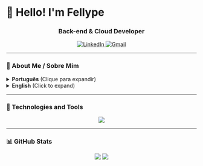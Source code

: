# 👋 Hello! I'm Fellype

<h3 align="center"> Back-end & Cloud Developer</h3>

<p align="center">
  <a href="https://www.linkedin.com/in/fellype-augusto-1b145326b/" target="_blank">
    <img src="https://img.shields.io/badge/LinkedIn-0A66C2?style=for-the-badge&logo=linkedin&logoColor=white" alt="LinkedIn"/>
  </a>
  <a href="mailto:fellypeaugusto04@gmail.com" target="_blank">
    <img src="https://img.shields.io/badge/Gmail-D14836?style=for-the-badge&logo=gmail&logoColor=white" alt="Gmail"/>
  </a>
</p>


---

### 📖 About Me / Sobre Mim

<details>
  <summary><strong>Português</strong> (Clique para expandir)</summary>
  <br>
  Sou um estudante de <strong>Ciência da Computação</strong> e apaixonado por desenvolvimento de software. Busco construir uma carreira sólida com <strong>Java</strong> e tecnologias de <strong>Cloud Computing</strong>, sempre com foco em <strong>sistemas robustos e escaláveis</strong>. Tenho explorado de forma complementar o universo da <strong>Inteligência Artificial</strong>, buscando integrar esse conhecimento de maneira prática ao meu perfil técnico. Estou em constante evolução, aprendendo e aplicando conceitos que unem <strong>backend, cloud e automações com Python</strong>.
</details>

<details>
  <summary><strong>English</strong> (Click to expand)</summary>
  <br>
  I am a <strong>Computer Science</strong> student passionate about software development. I aim to build a solid career with <strong>Java</strong> and <strong>Cloud Computing</strong> technologies, focusing on <strong>robust and scalable systems</strong>. I also explore the world of <strong>Artificial Intelligence</strong>, integrating practical knowledge into my technical profile. I am continuously evolving by learning and applying concepts that combine <strong>backend, cloud, and automation with Python</strong>.
</details>

---

### 🚀 Technologies and Tools

<p align="center">
  <a href="https://skillicons.dev">
    <img src="https://skillicons.dev/icons?i=java,spring,aws,python,html,css,javascript,mysql,git,github" />
  </a>
</p>

---

### 📊 GitHub Stats

<p align="center">
  <img src="https://github-readme-stats.vercel.app/api?username=MdSFelpe&show_icons=true&theme=dracula&include_all_commits=true&count_private=true"/>
  <img src="https://github-readme-stats.vercel.app/api/top-langs/?username=MdSFelpe&layout=compact&theme=dracula"/>
</p>
